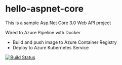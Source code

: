 # hello-aspnet-core
This is a sample Asp.Net Core 3.0 Web API project

Wired to Azure Pipeline with Docker
- Build and push image to Azure Container Registry
- Deploy to Azure Kubernetes Service

[![Build Status](https://dev.azure.com/khairulanwarmohdraya/hello-aspnetcore/_apis/build/status/khairulanwar-mohdraya.hello-aspnetcore?branchName=main)](https://dev.azure.com/khairulanwarmohdraya/hello-aspnetcore/_build/latest?definitionId=1&branchName=main)
